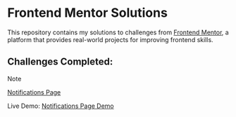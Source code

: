# Frontend Mentor Solutions

This repository contains my solutions to challenges from [Frontend Mentor](https://www.frontendmentor.io/), a platform that provides real-world projects for improving frontend skills.

## Challenges Completed:
> [!NOTE]
> [Notifications Page](https://github.com/lexzer42/FrontEndMentor/tree/main/notifications-page-main)
> 
> Live Demo: [Notifications Page Demo](https://lexzer42.github.io/FrontEndMentor/notifications-page-main/)


  





